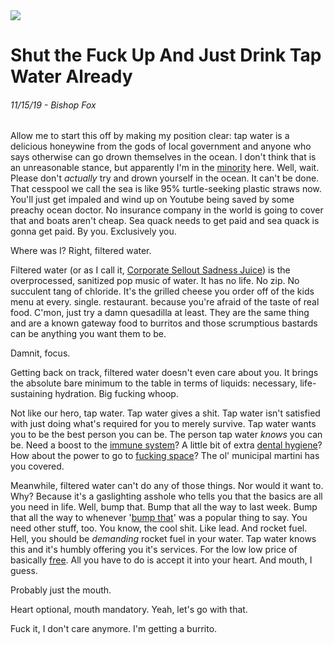 <img class="hero-image" src="/assets/posts/drink-tap-water-hero.jpg" />

# Shut the Fuck Up And Just Drink Tap Water Already
###### 11/15/19 - Bishop Fox 

Allow me to start this off by making my position clear: tap water is a delicious honeywine from the gods of local government and anyone who says otherwise can go drown themselves in the ocean. I don't think that is an unreasonable stance, but apparently I'm in the <a href="https://www.bottledwater.org/consumers-prefer-bottled-water-recognize-it-healthy-choice-and-think-it-should-be-available-wherever" title="These guys can't be biased, right?" target="_blank">minority</a> here. Well, wait. Please don't _actually_ try and drown yourself in the ocean. It can't be done. That cesspool we call the sea is like 95% turtle-seeking plastic straws now. You'll just get impaled and wind up on Youtube being saved by some preachy ocean doctor. No insurance company in the world is going to cover that and boats aren't cheap. Sea quack needs to get paid and sea quack is gonna get paid. By you. Exclusively you.

Where was I? Right, filtered water.

Filtered water (or as I call it, <a href="https://www.bloomberg.com/news/features/2017-09-21/nestl-makes-billions-bottling-water-it-pays-nearly-nothing-for" title="I'm sure its all on the up and up." target="_blank">Corporate Sellout Sadness Juice</a>) is the overprocessed, sanitized pop music of water. It has no life. No zip. No succulent tang of chloride. It's the grilled cheese you order off of the kids menu at every. single. restaurant. because you're afraid of the taste of real food. C'mon, just try a damn quesadilla at least. They are the same thing and are a known gateway food to burritos and those scrumptious bastards can be anything you want them to be.

Damnit, focus. 

Getting back on track, filtered water doesn't even care about you. It brings the absolute bare minimum to the table in terms of liquids: necessary, life-sustaining hydration. Big fucking whoop. 

Not like our hero, tap water. Tap water gives a shit. Tap water isn't satisfied with just doing what's required for you to merely survive. Tap water wants you to be the best person you can be. The person tap water _knows_ you can be. Need a boost to the <a href="https://www.cdc.gov/healthywater/drinking/public/water_diseases.html" title="And that's just the ones they'll tell you about!" target="_blank">immune system</a>? A little bit of extra <a href="https://www.hsph.harvard.edu/magazine/magazine_article/fluoridated-drinking-water/" title="Wait, shit. They're LOWERING it? Fucking USPHS." target="_blank">dental hygiene</a>? How about the power to go to <a href="https://www.nrdc.org/media/2019/190523" title="THEY'RE LIMITING THE ROCKET FUEL NOW, TOO? WHAT THE FUCK." target="_blank">fucking space</a>? The ol' municipal martini has you covered. 

Meanwhile, filtered water can't do any of those things. Nor would it want to. Why? Because it's a gaslighting asshole who tells you that the basics are all you need in life. Well, bump that. Bump that all the way to last week. Bump that all the way to whenever '<a href="https://www.urbandictionary.com/define.php?term=bump%20that" title="Check that activity bar! It's comin' back, baby!" target="_blank">bump that</a>' was a popular thing to say. You need other stuff, too. You know, the cool shit. Like lead. And rocket fuel. Hell, you should be _demanding_ rocket fuel in your water. Tap water knows this and it's humbly offering you it's services. For the low low price of basically <a href="https://nepis.epa.gov/Exe/ZyPURL.cgi?Dockey=300065YY.TXT" title="You can't afford not to be drinking this miracle cure all" target="_blank">free</a>. All you have to do is accept it into your heart. And mouth, I guess. 

Probably just the mouth. 

Heart optional, mouth mandatory. Yeah, let's go with that. 

Fuck it, I don't care anymore. I'm getting a burrito.